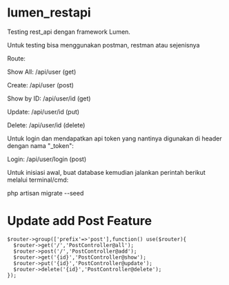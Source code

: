 # lumen_restapi

Testing rest_api dengan framework Lumen.

Untuk testing bisa menggunakan postman, restman atau sejenisnya

Route:

Show All: /api/user (get)

Create: /api/user (post)

Show by ID: /api/user/id (get)

Update: /api/user/id (put)

Delete: /api/user/id (delete)

Untuk login dan mendapatkan api token yang nantinya digunakan di header dengan nama "_token":

Login: /api/user/login (post)

Untuk inisiasi awal, buat database kemudian jalankan perintah berikut melalui terminal/cmd:

php artisan migrate --seed

# Update add Post Feature
```
$router->group(['prefix'=>'post'],function() use($router){
  $router->get('/','PostController@all');
  $router->post('/','PostController@add');
  $router->get('{id}','PostController@show');
  $router->put('{id}','PostController@update');
  $router->delete('{id}','PostController@delete');
});
```
